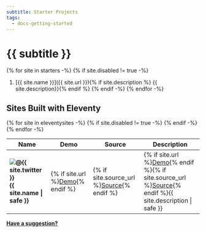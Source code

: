 ```yaml
---
subtitle: Starter Projects
tags:
  - docs-getting-started
---
```

# {{ subtitle }}

{% for site in starters -%}
{% if site.disabled != true -%}
1. [{{ site.name }}]({{ site.url }}){% if site.description %} {{ site.description}}{% endif %}
{% endif -%}
{% endfor -%}

## Sites Built with Eleventy

<table>
  <thead>
    <tr>
      <th>Name</th>
      <th class="bp-notsm"><span class="sr-only">Demo</span></th>
      <th class="bp-notsm"><span class="sr-only">Source</span></th>
      <th>Description</th>
    </tr>
  </thead>
  <tbody>
{% for site in eleventysites -%}
{% if site.disabled != true -%}
    <tr>
      <td><strong><img alt="@{{ site.twitter }}" src="/img/avatars/{{ site.twitter }}.jpg" class="avatar">{{ site.name | safe }}</strong></td>
      <td class="bp-notsm">{% if site.url %}<a href="{{ site.url }}" class="minilink">Demo</a>{% endif %}</td>
      <td class="bp-notsm">{% if site.source_url %}<a href="{{ site.source_url }}" class="minilink">Source</a>{% endif %}</td>
      <td>{% if site.url %}<a href="{{ site.url }}" class="minilink bp-sm">Demo</a>{% endif %}{% if site.source_url %}<a href="{{ site.source_url }}" class="minilink bp-sm">Source</a>{% endif %}{{ site.description | safe }}</td>
    </tr>
{% endif -%}
{% endfor -%}
  </tbody>
</table>

<a href="https://github.com/11ty/11ty.io/issues/new?title=I+built+a+site+with+Eleventy!"><strong>Have a suggestion?</strong></a>